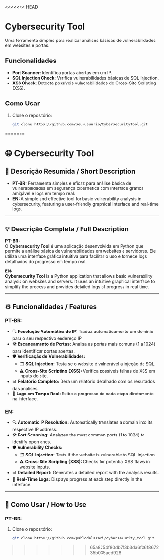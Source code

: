 <<<<<<< HEAD
# Cybersecurity Tool

Uma ferramenta simples para realizar análises básicas de vulnerabilidades em websites e portas.

## Funcionalidades
- **Port Scanner**: Identifica portas abertas em um IP.
- **SQL Injection Check**: Verifica vulnerabilidades básicas de SQL Injection.
- **XSS Check**: Detecta possíveis vulnerabilidades de Cross-Site Scripting (XSS).

## Como Usar
1. Clone o repositório:
   ```bash
   git clone https://github.com/seu-usuario/CybersecurityTool.git
=======
# 🌐 Cybersecurity Tool



## 📖 Descrição Resumida / Short Description
- **PT-BR:** Ferramenta simples e eficaz para análise básica de vulnerabilidades em segurança cibernética com interface gráfica amigável e logs em tempo real.
- **EN:** A simple and effective tool for basic vulnerability analysis in cybersecurity, featuring a user-friendly graphical interface and real-time logs.

---

## 💡 Descrição Completa / Full Description

**PT-BR:**  
O **Cybersecurity Tool** é uma aplicação desenvolvida em Python que permite a análise básica de vulnerabilidades em websites e servidores. Ele utiliza uma interface gráfica intuitiva para facilitar o uso e fornece logs detalhados do progresso em tempo real.

**EN:**  
**Cybersecurity Tool** is a Python application that allows basic vulnerability analysis on websites and servers. It uses an intuitive graphical interface to simplify the process and provides detailed logs of progress in real time.

---

## ⚙️ Funcionalidades / Features
### **PT-BR:**
- 🔍 **Resolução Automática de IP:** Traduz automaticamente um domínio para o seu respectivo endereço IP.
- 🛠️ **Escaneamento de Portas:** Analisa as portas mais comuns (1 a 1024) para identificar portas abertas.
- 🛡️ **Verificação de Vulnerabilidades:**
  - 🗂️ **SQL Injection:** Testa se o website é vulnerável a injeção de SQL.
  - ⚠️ **Cross-Site Scripting (XSS):** Verifica possíveis falhas de XSS em inputs do site.
- 📊 **Relatório Completo:** Gera um relatório detalhado com os resultados das análises.
- 📝 **Logs em Tempo Real:** Exibe o progresso de cada etapa diretamente na interface.

### **EN:**
- 🔍 **Automatic IP Resolution:** Automatically translates a domain into its respective IP address.
- 🛠️ **Port Scanning:** Analyzes the most common ports (1 to 1024) to identify open ones.
- 🛡️ **Vulnerability Checks:**
  - 🗂️ **SQL Injection:** Tests if the website is vulnerable to SQL injection.
  - ⚠️ **Cross-Site Scripting (XSS):** Checks for potential XSS flaws in website inputs.
- 📊 **Detailed Report:** Generates a detailed report with the analysis results.
- 📝 **Real-Time Logs:** Displays progress at each step directly in the interface.

---

## 🚀 Como Usar / How to Use
### **PT-BR:**
1. Clone o repositório:
   ```bash
   git clone https://github.com/pablodelazari/cybersecurity_tool.git
>>>>>>> 65a8254f80db7f3b3da6f36f867235b035aed928
